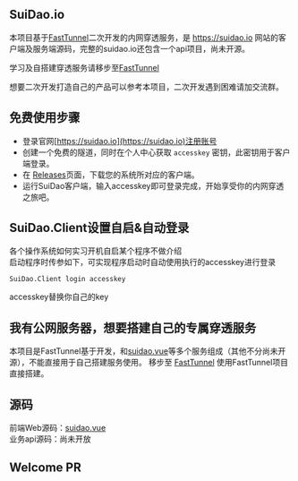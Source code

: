 ## SuiDao.io
本项目基于[FastTunnel](https://github.com/SpringHgui/FastTunnel)二次开发的内网穿透服务，是 https://suidao.io 网站的客户端及服务端源码，完整的suidao.io还包含一个api项目，尚未开源。

学习及自搭建穿透服务请移步至[FastTunnel](https://github.com/SpringHgui/FastTunnel)

想要二次开发打造自己的产品可以参考本项目，二次开发遇到困难请加交流群。

## 免费使用步骤

- 登录官网[https://suidao.io](https://suidao.io)注册账号
- 创建一个免费的隧道，同时在个人中心获取 `accesskey` 密钥，此密钥用于客户端登录。
- 在 [Releases](https://github.com/SpringHgui/FastTunnel.SuiDao/releases)页面，下载您的系统所对应的客户端。
- 运行SuiDao客户端，输入accesskey即可登录完成，开始享受你的内网穿透之旅吧。

## SuiDao.Client设置自启&自动登录

各个操作系统如何实习开机自启某个程序不做介绍  
启动程序时传参如下，可实现程序启动时自动使用执行的accesskey进行登录  

`SuiDao.Client login accesskey`  

accesskey替换你自己的key

## 我有公网服务器，想要搭建自己的专属穿透服务

本项目是FastTunnel基于开发，和[suidao.vue](https://github.com/SpringHgui/suidao.vue)等多个服务组成（其他不分尚未开源），不能直接用于自己搭建服务使用。
移步至 [FastTunnel](https://github.com/SpringHgui/FastTunnel) 使用FastTunnel项目直接搭建。

## 源码

前端Web源码：[suidao.vue](https://github.com/SpringHgui/suidao.vue)  
业务api源码：尚未开放 

## Welcome PR
